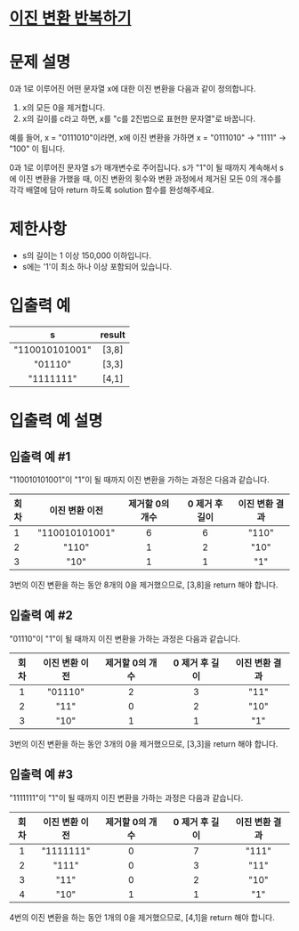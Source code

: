 # [이진 변환 반복하기](https://school.programmers.co.kr/learn/courses/30/lessons/70129)
# 문제 설명
0과 1로 이루어진 어떤 문자열 x에 대한 이진 변환을 다음과 같이 정의합니다.

1. x의 모든 0을 제거합니다.
2. x의 길이를 c라고 하면, x를 "c를 2진법으로 표현한 문자열"로 바꿉니다.

예를 들어, x = "0111010"이라면, x에 이진 변환을 가하면 x = "0111010" -> "1111" -> "100" 이 됩니다.

0과 1로 이루어진 문자열 s가 매개변수로 주어집니다. s가 "1"이 될 때까지 계속해서 s에 이진 변환을 가했을 때, 이진 변환의 횟수와 변환 과정에서 제거된 모든 0의 개수를 각각 배열에 담아 return 하도록 solution 함수를 완성해주세요.

# 제한사항
* s의 길이는 1 이상 150,000 이하입니다.
* s에는 '1'이 최소 하나 이상 포함되어 있습니다.
# 입출력 예
s	|result|
:---:|:---:|
"110010101001"|	[3,8]
"01110"|	[3,3]
"1111111"|	[4,1]
# 입출력 예 설명
## 입출력 예 #1

"110010101001"이 "1"이 될 때까지 이진 변환을 가하는 과정은 다음과 같습니다.

회차	|이진 변환 이전	|제거할 0의 개수	|0 제거 후 길이	|이진 변환 결과
:---|:---:|:---:|:---:|:---:|
1	|"110010101001"	|6	|6	|"110"
2	|"110"	|1	|2	|"10"
3	|"10"	|1	|1	|"1"

3번의 이진 변환을 하는 동안 8개의 0을 제거했으므로, [3,8]을 return 해야 합니다.
## 입출력 예 #2

"01110"이 "1"이 될 때까지 이진 변환을 가하는 과정은 다음과 같습니다.

회차	|이진 변환 이전	|제거할 0의 개수	|0 제거 후 길이	|이진 변환 결과
:---:|:---:|:---:|:---:|:---:|
1	|"01110"	|2	|3	|"11"
2	|"11"	|0	|2	|"10"
3	|"10"	|1	|1	|"1"
3번의 이진 변환을 하는 동안 3개의 0을 제거했으므로, [3,3]을 return 해야 합니다.

## 입출력 예 #3

"1111111"이 "1"이 될 때까지 이진 변환을 가하는 과정은 다음과 같습니다.

회차|	이진 변환 이전	|제거할 0의 개수	|0 제거 후 길이	|이진 변환 결과
:---:|:---:|:---:|:---:|:---:|
1	|"1111111"	|0	|7	|"111"
2	|"111"	|0	|3	|"11"
3	|"11"	|0	|2	|"10"
4	|"10"	|1	|1	|"1"
4번의 이진 변환을 하는 동안 1개의 0을 제거했으므로, [4,1]을 return 해야 합니다.